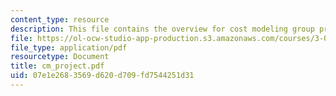 ```yaml
---
content_type: resource
description: This file contains the overview for cost modeling group project.
file: https://ol-ocw-studio-app-production.s3.amazonaws.com/courses/3-080-economic-environmental-issues-in-materials-selection-fall-2005/07e1e2683569d620d709fd7544251d31_cm_project.pdf
file_type: application/pdf
resourcetype: Document
title: cm_project.pdf
uid: 07e1e268-3569-d620-d709-fd7544251d31
---
```

